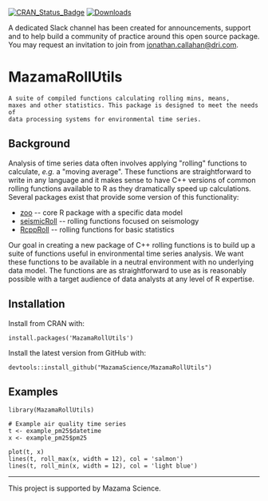[![CRAN\_Status\_Badge](https://www.r-pkg.org/badges/version/MazamaRollUtils)](https://cran.r-project.org/package=MazamaRollUtils)
[![Downloads](https://cranlogs.r-pkg.org/badges/MazamaRollUtils)](https://cran.r-project.org/package=MazamaRollUtils)

A dedicated Slack channel has been created for announcements, support and to help 
build a community of practice around this open source package. You may request an 
invitation to join from jonathan.callahan@dri.com.

# MazamaRollUtils

```
A suite of compiled functions calculating rolling mins, means,
maxes and other statistics. This package is designed to meet the needs of
data processing systems for environmental time series.
```

## Background

Analysis of time series data often involves applying "rolling" functions to calculate,
_e.g._ a "moving average". These functions are straightforward to write in any language
and it makes sense to have C++ versions of common rolling functions available
to R as they dramatically speed up calculations. Several packages exist that 
provide some version of this functionality:

* [zoo](https://cran.r-project.org/package=zoo) -- 
core R package with a specific data model
* [seismicRoll](https://cran.r-project.org/package=seismicRoll) -- rolling functions focused on seismology
* [RcppRoll](https://cran.r-project.org/package=RcppRoll) --
rolling functions for basic statistics

Our goal in creating a new package of C++ rolling functions is to build up a
suite of functions useful in environmental time series analysis. We want these
functions to be available in a neutral environment with no underlying data model. 
The functions are as straightforward to use as is reasonably possible with a 
target audience of data analysts at any level of R expertise.

## Installation

Install from CRAN with:

```
install.packages('MazamaRollUtils')
```

Install the latest version from GitHub with:

```
devtools::install_github("MazamaScience/MazamaRollUtils")
```

## Examples

```
library(MazamaRollUtils)

# Example air quality time series
t <- example_pm25$datetime
x <- example_pm25$pm25

plot(t, x)
lines(t, roll_max(x, width = 12), col = 'salmon')
lines(t, roll_min(x, width = 12), col = 'light blue')
```
----

This project is supported by Mazama Science.

